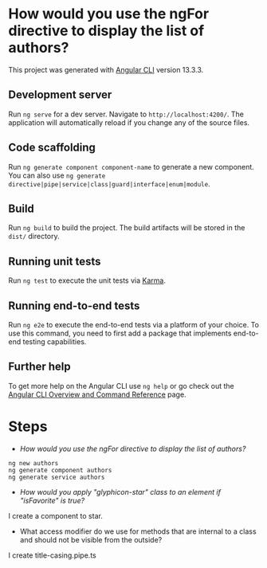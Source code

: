 # How would you use the ngFor directive to display the list of authors?

This project was generated with [Angular CLI](https://github.com/angular/angular-cli) version 13.3.3.

## Development server

Run `ng serve` for a dev server. Navigate to `http://localhost:4200/`. The application will automatically reload if you change any of the source files.

## Code scaffolding

Run `ng generate component component-name` to generate a new component. You can also use `ng generate directive|pipe|service|class|guard|interface|enum|module`.

## Build

Run `ng build` to build the project. The build artifacts will be stored in the `dist/` directory.

## Running unit tests

Run `ng test` to execute the unit tests via [Karma](https://karma-runner.github.io).

## Running end-to-end tests

Run `ng e2e` to execute the end-to-end tests via a platform of your choice. To use this command, you need to first add a package that implements end-to-end testing capabilities.

## Further help

To get more help on the Angular CLI use `ng help` or go check out the [Angular CLI Overview and Command Reference](https://angular.io/cli) page.

# Steps

- *How would you use the ngFor directive to display the list of authors?*


```
ng new authors
ng generate component authors
ng generate service authors
```

- *How would you apply "glyphicon-star" class to an element if "isFavorite" is true?*

I create a component to star.

- What access modifier do we use for methods that are internal to a class and should not be visible from the outside?

I create title-casing.pipe.ts
